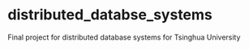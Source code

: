# distributed_databse_systems
Final project for distributed database systems for Tsinghua University
